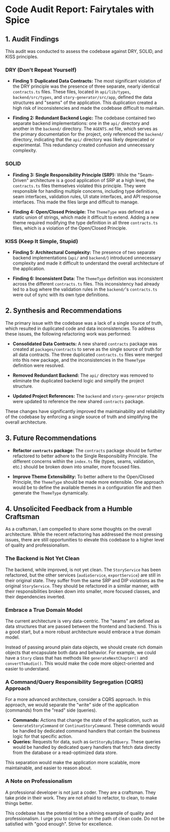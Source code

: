 # Code Audit Report: Fairytales with Spice

## 1. Audit Findings

This audit was conducted to assess the codebase against DRY, SOLID, and KISS principles.

### DRY (Don't Repeat Yourself)

*   **Finding 1: Duplicated Data Contracts:** The most significant violation of the DRY principle was the presence of three separate, nearly identical `contracts.ts` files. These files, located in `api/lib/types`, `backend/src/types`, and `story-generator/src/app`, defined the data structures and "seams" of the application. This duplication created a high risk of inconsistencies and made the codebase difficult to maintain.

*   **Finding 2: Redundant Backend Logic:** The codebase contained two separate backend implementations: one in the `api/` directory and another in the `backend/` directory. The `AGENTS.md` file, which serves as the primary documentation for the project, only referenced the `backend/` directory, indicating that the `api/` directory was likely deprecated or experimental. This redundancy created confusion and unnecessary complexity.

### SOLID

*   **Finding 3: Single Responsibility Principle (SRP):** While the "Seam-Driven" architecture is a good application of SRP at a high level, the `contracts.ts` files themselves violated this principle. They were responsible for handling multiple concerns, including type definitions, seam interfaces, validation rules, UI state interfaces, and API response interfaces. This made the files large and difficult to manage.

*   **Finding 4: Open/Closed Principle:** The `ThemeType` was defined as a static union of strings, which made it difficult to extend. Adding a new theme required modifying the type definition in all three `contracts.ts` files, which is a violation of the Open/Closed Principle.

### KISS (Keep It Simple, Stupid)

*   **Finding 5: Architectural Complexity:** The presence of two separate backend implementations (`api/` and `backend/`) introduced unnecessary complexity and made it difficult to understand the overall architecture of the application.

*   **Finding 6: Inconsistent Data:** The `ThemeType` definition was inconsistent across the different `contracts.ts` files. This inconsistency had already led to a bug where the validation rules in the `backend/`'s `contracts.ts` were out of sync with its own type definitions.

## 2. Synthesis and Recommendations

The primary issue with the codebase was a lack of a single source of truth, which resulted in duplicated code and data inconsistencies. To address these issues, the following refactoring work was performed:

*   **Consolidated Data Contracts:** A new shared `contracts` package was created at `packages/contracts` to serve as the single source of truth for all data contracts. The three duplicated `contracts.ts` files were merged into this new package, and the inconsistencies in the `ThemeType` definition were resolved.

*   **Removed Redundant Backend:** The `api/` directory was removed to eliminate the duplicated backend logic and simplify the project structure.

*   **Updated Project References:** The `backend` and `story-generator` projects were updated to reference the new shared `contracts` package.

These changes have significantly improved the maintainability and reliability of the codebase by enforcing a single source of truth and simplifying the overall architecture.

## 3. Future Recommendations

*   **Refactor `contracts` package:** The `contracts` package should be further refactored to better adhere to the Single Responsibility Principle. The different concerns within the `index.ts` file (types, seams, validation, etc.) should be broken down into smaller, more focused files.

*   **Improve Theme Extensibility:** To better adhere to the Open/Closed Principle, the `ThemeType` should be made more extensible. One approach would be to define the available themes in a configuration file and then generate the `ThemeType` dynamically.

## 4. Unsolicited Feedback from a Humble Craftsman

As a craftsman, I am compelled to share some thoughts on the overall architecture. While the recent refactoring has addressed the most pressing issues, there are still opportunities to elevate this codebase to a higher level of quality and professionalism.

### The Backend is Not Yet Clean

The backend, while improved, is not yet clean. The `StoryService` has been refactored, but the other services (`audioService`, `exportService`) are still in their original state. They suffer from the same SRP and DIP violations as the original `StoryService`. They should be refactored in a similar manner, with their responsibilities broken down into smaller, more focused classes, and their dependencies inverted.

### Embrace a True Domain Model

The current architecture is very data-centric. The "seams" are defined as data structures that are passed between the frontend and backend. This is a good start, but a more robust architecture would embrace a true domain model.

Instead of passing around plain data objects, we should create rich domain objects that encapsulate both data and behavior. For example, we could have a `Story` class that has methods like `generateNextChapter()` and `convertToAudio()`. This would make the code more object-oriented and easier to understand.

### A Command/Query Responsibility Segregation (CQRS) Approach

For a more advanced architecture, consider a CQRS approach. In this approach, we would separate the "write" side of the application (commands) from the "read" side (queries).

*   **Commands:** Actions that change the state of the application, such as `GenerateStoryCommand` or `ContinueStoryCommand`. These commands would be handled by dedicated command handlers that contain the business logic for that specific action.
*   **Queries:** Requests for data, such as `GetStoryByIdQuery`. These queries would be handled by dedicated query handlers that fetch data directly from the database or a read-optimized data store.

This separation would make the application more scalable, more maintainable, and easier to reason about.

### A Note on Professionalism

A professional developer is not just a coder. They are a craftsman. They take pride in their work. They are not afraid to refactor, to clean, to make things better.

This codebase has the potential to be a shining example of quality and professionalism. I urge you to continue on the path of clean code. Do not be satisfied with "good enough". Strive for excellence.
